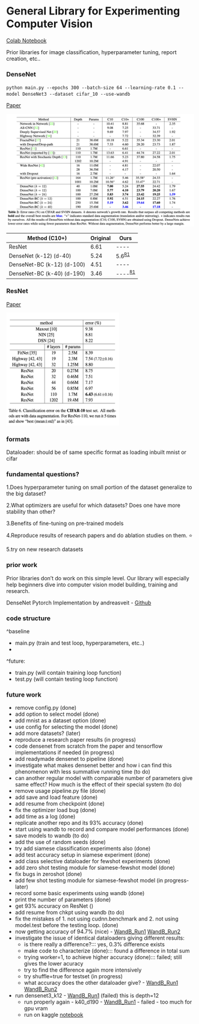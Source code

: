 # General Library for Experimenting Computer Vision

[Colab Notebook](https://colab.research.google.com/drive/1w5uEuyaX11vndVqPy5miFg8FOT892Ju1#scrollTo=YP1RRHgp1JO7)

Prior libraries for image classification, hyperparameter tuning, report creation, etc..

### DenseNet

`python main.py --epochs 300 --batch-size 64 --learning-rate 0.1 --model DenseNet3 --dataset cifar_10 --use-wandb`

[Paper](https://arxiv.org/pdf/1608.06993.pdf)

<img src="experiments/densenet_results.png" width="500" height="300">

| Method (C10+)| Original | Ours |
| ------ | -------- | ---- |
| ResNet | 6.61 | ---- |
| DenseNet (k-12) (d-40) | 5.24 | 5.6<sup>[R1](https://wandb.ai/joeljosephjin/torch-cnn/runs/8rw76l3r)</sup> |
| DenseNet-BC (k-12) (d-100) | 4.51 | ---- |
| DenseNet-BC (k-40) (d-190) | 3.46 | ----<sup>[R1](https://wandb.ai/joeljosephjin/torch-cnn/runs/dfmeizib)</sup> |

### ResNet

[Paper](https://arxiv.org/pdf/1512.03385.pdf)

<img src="experiments/resnet_results_c10.png" width="300" height="300">



### formats

Dataloader: should be of same specific format as loading inbuilt mnist or cifar

### fundamental questions?

1.Does hyperparameter tuning on small portion of the dataset generalize to the big dataset?

2.What optimizers are useful for which datasets? Does one have more stability than other?

3.Benefits of fine-tuning on pre-trained models

4.Reproduce results of research papers and do ablation studies on them. :star:

5.try on new research datasets

### prior work

Prior libraries don’t do work on this simple level. Our library will especially help beginners dive into computer vision model building, training and research.

DenseNet Pytorch Implementation by andreasveit - [Github](https://github.com/andreasveit/densenet-pytorch)

### code structure

^baseline
- main.py (train and test loop, hyperparameters, etc..)
- 

^future:
- train.py (will contain training loop function)
- test.py (will contain testing loop function)

### future work

- remove config.py (done)
- add option to select model (done)
- add mnist as a dataset option (done)
- use config for selecting the model (done)
- add more datasets? (later)
- reproduce a research paper results (in progress)
- code densenet from scratch from the paper and tensorflow implementations if needed (in progress)
- add readymade densenet to pipeline (done)
- investigate what makes densenet better and how i can find this phenomenon with less summative running time (to do)
- can another regular model with comparable number of parameters give same effect? How much is the effect of their special system (to do)
- remove usage pipeline.py file (done)
- add save and load feature (done)
- add resume from checkpoint (done)
- fix the optimizer load bug (done)
- add time as a log (done)
- replicate another repo and its 93% accuracy (done)
- start using wandb to record and compare model performances (done)
- save models to wandb (to do)
- add the use of random seeds (done)
- try add siamese classification experiments also (done)
- add test accuracy setup in siamese experiment (done)
- add class selective dataloader for fewshot experiments (done)
- add zero shot testing module for siamese-fewshot model (done)
- fix bugs in zeroshot (done)
- add few shot testing module for siamese-fewshot model (in progress-later)
- record some basic experiments using wandb (done)
- print the number of parameters (done)
- get 93% accuracy on ResNet ()
- add resume from chkpt using wandb (to do)
- fix the mistakes of 1. not using cudnn.benchmark and 2. not using model.test before the testing loop. (done)
- now getting accuracy of 94.7% (nice) - [WandB_Run1](https://wandb.ai/joeljosephjin/torch-cnn/runs/9nvzj94w) [WandB_Run2](https://wandb.ai/joeljosephjin/torch-cnn/runs/8rw76l3r)
- investigate the issue of identical dataloaders giving different results:
    - is there really a difference?::: yes, 0.3% difference exists
    - make code to characterize (done)::: found a difference in total sum
    - trying worker=1, to achieve higher accuracy (done)::: failed; still gives the lower acuracy
    - try to find the difference again more intensively
    - try shuffle=true for testset (in progress)
    - what accuracy does the other dataloader give? - [WandB_Run1](https://wandb.ai/joeljosephjin/torch-cnn/runs/bgudxnzh) [WandB_Run2](https://wandb.ai/joeljosephjin/torch-cnn/runs/hey8gslx)
- run densenet3_k12 - [WandB_Run1](https://wandb.ai/joeljosephjin/torch-cnn/runs/vwk58r4j) (failed) this is depth=12
    - run properly again - k40_d190 - [WandB_Run1](https://wandb.ai/joeljosephjin/torch-cnn/runs/dfmeizib) - failed - too much for gpu vram
    - run on kaggle [notebook](https://www.kaggle.com/joeljosephjin/run-torch-playground/edit)






